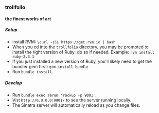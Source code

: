 ### trollfolio
#### the finest works of art

##### Setup
* Install RVM: `\curl -sSL https://get.rvm.io | bash`
* When you cd into the `trollfolio` directory, you may be prompted to install the right version of Ruby; do so if needed. Example: `rvm install ruby-2.3.1`
* If you just installed a new version of Ruby, you'll likely need to get the bundler gem first: `gem install bundle`
* Run `bundle install`.

##### Develop
* Run `bundle exec rerun 'rackup -p 9001'`. 
* Vist `http://0.0.0.0:9001/` to see the server running locally.
* The Sinatra server will automatically reload as you change files.
